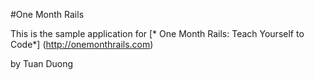 #One Month Rails

This is the sample application for 
[* One Month Rails: Teach Yourself to Code*] (http://onemonthrails.com)

by Tuan Duong 